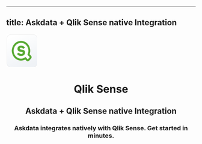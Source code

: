 
  ---
  title: Askdata + Qlik Sense native Integration
  ---

<img class="dataset_icon mx-auto d-block mb-4" width="82" height="88" src="/media/integrations/icons/qlik-sense.png" alt="">
<h1 class="dataset_title" style="text-align: center;">Qlik Sense</h1>
<h2 class="dataset_subtitle" style="text-align: center;">Askdata + Qlik Sense native Integration</h2> 
<h3 class="dataset_description" style="text-align: center;">Askdata integrates natively with  Qlik Sense. Get started in minutes.</h3> 

  